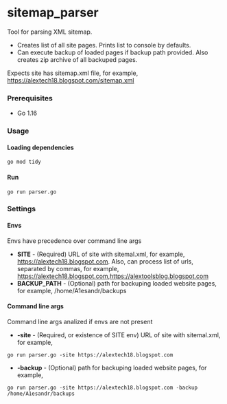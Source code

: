 # sitemap_parser
Tool for parsing XML sitemap.
* Creates list of all site pages. Prints list to console by defaults. 
* Can execute backup of loaded pages if backup path provided. Also creates zip archive of all backuped pages.

Expects site has sitemap.xml file, for example, https://alextech18.blogspot.com/sitemap.xml

### Prerequisites
* Go 1.16

### Usage

#### Loading dependencies
```
go mod tidy
```
#### Run
```
go run parser.go
```

### Settings

#### Envs
Envs have precedence over command line args
* **SITE** - (Required) URL of site with sitemal.xml, for example, https://alextech18.blogspot.com. 
  Also, can process list of urls, separated by commas, for example, https://alextech18.blogspot.com,https://alextoolsblog.blogspot.com
* **BACKUP_PATH** - (Optional) path for backuping loaded website pages, for example, /home/A1esandr/backups

#### Command line args
Command line args analized if envs are not present
* **-site** - (Required, or existence of SITE env) URL of site with sitemal.xml, for example, 
```
go run parser.go -site https://alextech18.blogspot.com
```
* **-backup** - (Optional) path for backuping loaded website pages, for example, 
```
go run parser.go -site https://alextech18.blogspot.com -backup /home/A1esandr/backups
```
